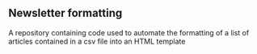 ## Newsletter formatting

A repository containing code used to automate the formatting of a list of articles contained in a csv file into an HTML template
